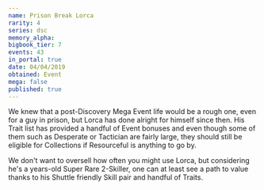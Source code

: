 ```yaml
---
name: Prison Break Lorca
rarity: 4
series: dsc
memory_alpha:
bigbook_tier: 7
events: 43
in_portal: true
date: 04/04/2019
obtained: Event
mega: false
published: true
---
```


We knew that a post-Discovery Mega Event life would be a rough one, even for a guy in prison, but Lorca has done alright for himself since then. His Trait list has provided a handful of Event bonuses and even though some of them such as Desperate or Tactician are fairly large, they should still be eligible for Collections if Resourceful is anything to go by.

We don't want to oversell how often you might use Lorca, but considering he's a years-old Super Rare 2-Skiller, one can at least see a path to value thanks to his Shuttle friendly Skill pair and handful of Traits.
